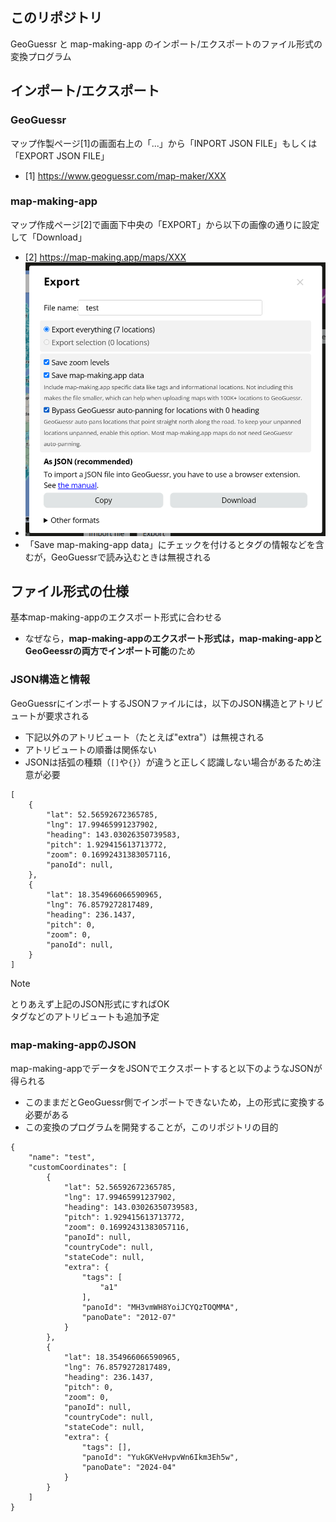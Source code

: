 ## このリポジトリ
GeoGuessr と map-making-app のインポート/エクスポートのファイル形式の変換プログラム

## インポート/エクスポート
### GeoGuessr
マップ作製ページ[1]の画面右上の「...」から「INPORT JSON FILE」もしくは「EXPORT JSON FILE」
- [1] https://www.geoguessr.com/map-maker/XXX
### map-making-app
マップ作成ページ[2]で画面下中央の「EXPORT」から以下の画像の通りに設定して「Download」
- [2] https://map-making.app/maps/XXX
- ![download setting](./image/screenshot1.png "ダウンロードの設定")
- 「Save map-making-app data」にチェックを付けるとタグの情報などを含むが，GeoGuessrで読み込むときは無視される

## ファイル形式の仕様
基本map-making-appのエクスポート形式に合わせる
- なぜなら，**map-making-appのエクスポート形式は，map-making-appとGeoGeessrの両方でインポート可能**のため

### JSON構造と情報
GeoGuessrにインポートするJSONファイルには，以下のJSON構造とアトリビュートが要求される
- 下記以外のアトリビュート（たとえば"extra"）は無視される
- アトリビュートの順番は関係ない
- JSONは括弧の種類（`[]`や`{}`）が違うと正しく認識しない場合があるため注意が必要
```
[
    {
        "lat": 52.56592672365785,
        "lng": 17.99465991237902,
        "heading": 143.03026350739583,
        "pitch": 1.929415613713772,
        "zoom": 0.16992431383057116,
        "panoId": null,
    },
    {
        "lat": 18.354966066590965,
        "lng": 76.8579272817489,
        "heading": 236.1437,
        "pitch": 0,
        "zoom": 0,
        "panoId": null,
    }
]
```

> [!NOTE]
> とりあえず上記のJSON形式にすればOK  
> タグなどのアトリビュートも追加予定


### map-making-appのJSON
map-making-appでデータをJSONでエクスポートすると以下のようなJSONが得られる
- このままだとGeoGuessr側でインポートできないため，上の形式に変換する必要がある
- この変換のプログラムを開発することが，このリポジトリの目的

```
{
    "name": "test",
    "customCoordinates": [
        {
            "lat": 52.56592672365785,
            "lng": 17.99465991237902,
            "heading": 143.03026350739583,
            "pitch": 1.929415613713772,
            "zoom": 0.16992431383057116,
            "panoId": null,
            "countryCode": null,
            "stateCode": null,
            "extra": {
                "tags": [
                    "a1"
                ],
                "panoId": "MH3vmWH8YoiJCYQzTOQMMA",
                "panoDate": "2012-07"
            }
        },
        {
            "lat": 18.354966066590965,
            "lng": 76.8579272817489,
            "heading": 236.1437,
            "pitch": 0,
            "zoom": 0,
            "panoId": null,
            "countryCode": null,
            "stateCode": null,
            "extra": {
                "tags": [],
                "panoId": "YukGKVeHvpvWn6Ikm3Eh5w",
                "panoDate": "2024-04"
            }
        }
    ]
}
```



